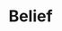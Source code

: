 ---
title: "Belief"
summary: ""
image: "belief.jpg"
apple_music_artist_url: "https://music.apple.com/gb/artist/belief/1610805945"
---